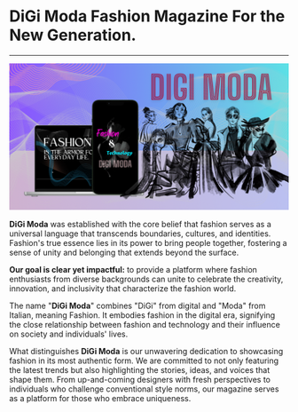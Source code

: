 # **DiGi Moda** Fashion Magazine For the New Generation.
___

![Opengraph Image](/public/opengraph.png)

**DiGi Moda** was established with the core belief that fashion serves as a universal language that transcends boundaries, 
cultures, and identities. Fashion's true essence lies in its power to bring people together, fostering a sense of unity and belonging that extends beyond the surface.

**Our goal is clear yet impactful:** to provide a platform where fashion enthusiasts from diverse backgrounds can unite to
celebrate the creativity, innovation, and inclusivity that characterize the fashion world.

The name "**DiGi Moda**" combines "DiGi" from digital and "Moda" from Italian, meaning Fashion.
It embodies fashion in the digital era, signifying the close relationship between fashion and technology and their influence on society and individuals' lives. 

What distinguishes **DiGi Moda** is our unwavering dedication to showcasing fashion in its most authentic form. We are committed 
to not only featuring the latest trends but also highlighting the stories, ideas, and voices that shape them. 
From up-and-coming designers with fresh perspectives to individuals who challenge conventional style norms, 
our magazine serves as a platform for those who embrace uniqueness.
